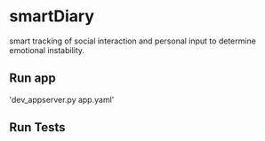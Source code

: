 # smartDiary
smart tracking of social interaction and personal input to determine emotional instability.

## Run app
'dev_appserver.py app.yaml'

## Run Tests
